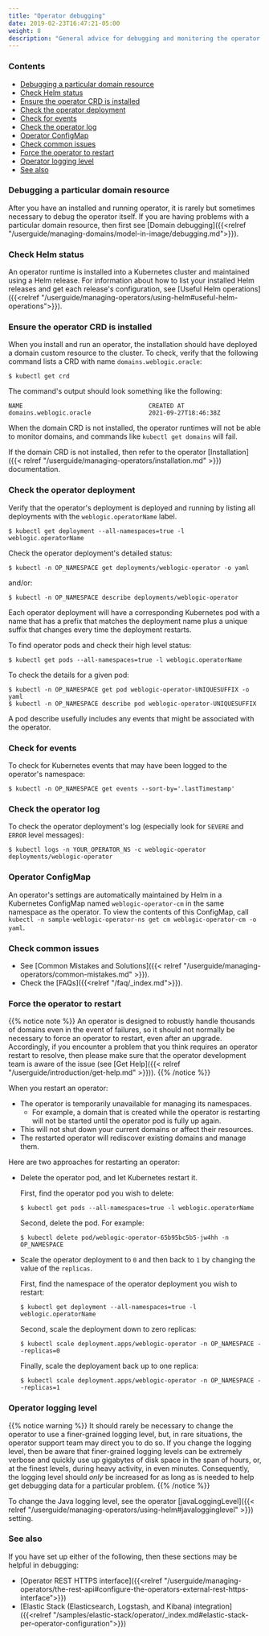 ```yaml
---
title: "Operator debugging"
date: 2019-02-23T16:47:21-05:00
weight: 8
description: "General advice for debugging and monitoring the operator."
---
```


### Contents

- [Debugging a particular domain resource](#debugging-a-particular-domain-resource)
- [Check Helm status](#check-helm-status)
- [Ensure the operator CRD is installed](#ensure-the-operator-crd-is-installed)
- [Check the operator deployment](#check-the-operator-deployment)
- [Check for events](#check-for-events)
- [Check the operator log](#check-the-operator-log)
- [Operator ConfigMap](#operator-configmap)
- [Check common issues](#check-common-issues)
- [Force the operator to restart](#force-the-operator-to-restart)
- [Operator logging level](#operator-logging-level)
- [See also](#see-also)

### Debugging a particular domain resource

After you have an installed and running operator, it is rarely but sometimes necessary to debug the operator itself.
If you are having problems with a particular domain resource, then first see [Domain debugging]({{<relref "/userguide/managing-domains/model-in-image/debugging.md">}}).

### Check Helm status

An operator runtime is installed into a Kubernetes cluster and maintained using a Helm release.
For information about how to list your installed Helm releases and get each release's configuration, see [Useful Helm operations]({{<relref "/userguide/managing-operators/using-helm#useful-helm-operations">}}).

### Ensure the operator CRD is installed

When you install and run an operator, the installation should have deployed a domain custom resource to the cluster.
To check, verify that the following command lists a CRD with name `domains.weblogic.oracle`:

```text
$ kubectl get crd
```

The command's output should look something like the following:

```text
NAME                                   CREATED AT
domains.weblogic.oracle                2021-09-27T18:46:38Z
```

When the domain CRD is not installed, the operator runtimes will not be able to monitor domains, and commands like `kubectl get domains` will fail.

If the domain CRD is not installed, then refer to the operator [Installation]({{< relref "/userguide/managing-operators/installation.md" >}}) documentation.

### Check the operator deployment

Verify that the operator's deployment is deployed and running by listing all deployments with the `weblogic.operatorName` label.

```text
$ kubectl get deployment --all-namespaces=true -l weblogic.operatorName
```

Check the operator deployment's detailed status:

```text
$ kubectl -n OP_NAMESPACE get deployments/weblogic-operator -o yaml
```

and/or:

```text
$ kubectl -n OP_NAMESPACE describe deployments/weblogic-operator
```

Each operator deployment will have a corresponding Kubernetes pod
with a name that has a prefix that matches the deployment name
plus a unique suffix that changes every time the deployment restarts.

To find operator pods and check their high level status:

```text
$ kubectl get pods --all-namespaces=true -l weblogic.operatorName
```

To check the details for a given pod:

```text
$ kubectl -n OP_NAMESPACE get pod weblogic-operator-UNIQUESUFFIX -o yaml
$ kubectl -n OP_NAMESPACE describe pod weblogic-operator-UNIQUESUFFIX
```
A pod describe usefully includes any events that might be associated with the operator.

### Check for events

To check for Kubernetes events that may have been logged to the operator's namespace:

```text
$ kubectl -n OP_NAMESPACE get events --sort-by='.lastTimestamp'
```

### Check the operator log

To check the operator deployment's log (especially look for `SEVERE` and `ERROR` level messages):

```text
$ kubectl logs -n YOUR_OPERATOR_NS -c weblogic-operator deployments/weblogic-operator
```

### Operator ConfigMap

An operator's settings are automatically maintained by Helm in a Kubernetes ConfigMap named `weblogic-operator-cm` in the same namespace as the operator. To view the contents of this ConfigMap, call `kubectl -n sample-weblogic-operator-ns get cm weblogic-operator-cm -o yaml`.

### Check common issues

- See [Common Mistakes and Solutions]({{< relref "/userguide/managing-operators/common-mistakes.md" >}}).
- Check the [FAQs]({{<relref "/faq/_index.md">}}).


### Force the operator to restart

{{% notice note %}}
An operator is designed to robustly handle thousands of domains even in the event of failures,
so it should not normally be necessary to force an operator to restart, even after an upgrade.
Accordingly, if you encounter a problem that you think requires an operator restart to resolve,
then please make sure that the operator development team is aware of the issue
(see [Get Help]({{< relref "/userguide/introduction/get-help.md" >}})).
{{% /notice %}}

When you restart an operator:

* The operator is temporarily unavailable for managing its namespaces.
  * For example,  a domain that is created while the operator
    is restarting will not be started until the
    operator pod is fully up again.
* This will not shut down your current domains or affect their resources.
* The restarted operator will rediscover existing domains and manage them.

Here are two approaches for restarting an operator:

* Delete the operator pod, and let Kubernetes restart it.

  First, find the operator pod you wish to delete:

  ```text
  $ kubectl get pods --all-namespaces=true -l weblogic.operatorName
  ```

  Second, delete the pod. For example:

  ```text
  $ kubectl delete pod/weblogic-operator-65b95bc5b5-jw4hh -n OP_NAMESPACE
  ```

* Scale the operator deployment to `0` and then back to `1` by changing the value of the `replicas`.

  First, find the namespace of the operator deployment you wish to restart:

  ```text
  $ kubectl get deployment --all-namespaces=true -l weblogic.operatorName
  ```

  Second, scale the deployment down to zero replicas:

  ```text
  $ kubectl scale deployment.apps/weblogic-operator -n OP_NAMESPACE --replicas=0
  ```
  Finally, scale the deployament back up to one replica:

  ```text
  $ kubectl scale deployment.apps/weblogic-operator -n OP_NAMESPACE --replicas=1
  ```

### Operator logging level

{{% notice warning %}}
It should rarely be necessary to change the operator to use a finer-grained logging level,
but, in rare situations, the operator support team may direct you to do so.
If you change the logging level, then be aware that finer-grained logging levels
can be extremely verbose and quickly use up gigabytes of disk space in the span of hours, or,
at the finest levels, during heavy activity, in even minutes.
Consequently, the logging level should _only_ be increased for as long as is needed to help get debugging data for a particular problem.
{{% /notice %}}

To change the Java logging level, see the
operator [javaLoggingLevel]({{< relref "/userguide/managing-operators/using-helm#javalogginglevel" >}}) setting.

### See also

If you have set up either of the following, then these sections may be helpful in debugging:
- [Operator REST HTTPS interface]({{<relref "/userguide/managing-operators/the-rest-api#configure-the-operators-external-rest-https-interface">}})
- [Elastic Stack (Elasticsearch, Logstash, and Kibana) integration]({{<relref "/samples/elastic-stack/operator/_index.md#elastic-stack-per-operator-configuration">}})

